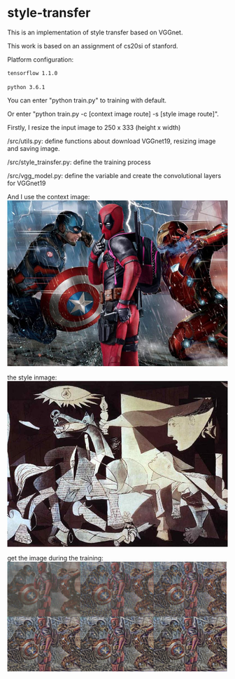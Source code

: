 # style-transfer
This is an implementation of style transfer based on VGGnet.

This work is based on an assignment of cs20si of stanford.

Platform configuration:

	tensorflow 1.1.0
	
	python 3.6.1

You can enter "python train.py" to training with default. 

Or enter "python train.py -c [context image route] -s [style image route]".

Firstly, I resize the input image to 250 x 333 (height x width)

/src/utils.py:
	define functions about download VGGnet19, resizing image and saving image.

/src/style_trainsfer.py:
	define the training process

/src/vgg_model.py:
	define the variable and create the convolutional layers for VGGnet19

And I use the context image:
![image](https://github.com/RhettChen/style-transfer/raw/master/content/deadpool.jpg)

the style inmage:
![image](https://github.com/RhettChen/style-transfer/raw/master/styles/guernica.jpg)

get the image during the training:
![image](https://github.com/RhettChen/style-transfer/raw/master/training_process.png)
